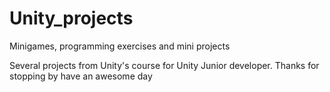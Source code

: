 # Unity_projects
Minigames, programming exercises and mini projects

Several projects from Unity's course for Unity Junior developer.
Thanks for stopping by have an awesome day
